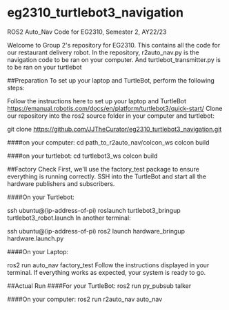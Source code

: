 # eg2310_turtlebot3_navigation
ROS2 Auto_Nav Code for EG2310, Semester 2, AY22/23

Welcome to Group 2's repository for EG2310. This contains all the code for our restaurant delivery robot.
In the repository, r2auto_nav.py is the navigation code to be ran on your computer. And turtlebot_transmitter.py is to be ran on your turtlebot

##Preparation
To set up your laptop and TurtleBot, perform the following steps:

Follow the instructions here to set up your laptop and TurtleBot https://emanual.robotis.com/docs/en/platform/turtlebot3/quick-start/
Clone our repository into the ros2 source folder in your computer and turtlebot:

git clone https://github.com/JJTheCurator/eg2310_turtlebot3_navigation.git

####on your computer:
cd path_to_r2auto_nav/colcon_ws
colcon build

####on your turtlebot:
cd turtlebot3_ws
colcon build


##Factory Check
First, we'll use the factory_test package to ensure everything is running correctly. SSH into the TurtleBot and start all the hardware publishers and subscribers.

####On your Turtlebot:

ssh ubuntu@(ip-address-of-pi)
roslaunch turtlebot3_bringup turtlebot3_robot.launch
In another terminal:

ssh ubuntu@(ip-address-of-pi)
ros2 launch hardware_bringup hardware.launch.py

####On your Laptop:

ros2 run auto_nav factory_test
Follow the instructions displayed in your terminal. If everything works as expected, your system is ready to go.

##Actual Run
####For your TurtleBot:
ros2 run py_pubsub talker

####On your computer:
ros2 run r2auto_nav auto_nav

